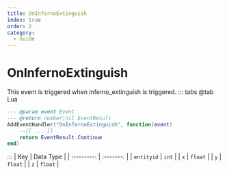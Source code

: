 ```yaml
---
title: OnInfernoExtinguish
index: true
order: 2
category:
  - Guide
---
```


# OnInfernoExtinguish
This event is triggered when inferno_extinguish is triggered.
::: tabs
@tab Lua
```lua
--- @param event Event
--- @return number|nil EventResult
AddEventHandler("OnInfernoExtinguish", function(event)
    --[[ ... ]]
    return EventResult.Continue
end)
```

:::
|     Key    | Data Type |
| :--------: | :-------: |
| `entityid` |   `int`   |
|     `x`    |  `float`  |
|     `y`    |  `float`  |
|     `z`    |  `float`  |